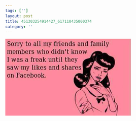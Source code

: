 ```yaml
---
tags: ['']
layout: post
title: 451303254914427_617110435000374
category: ''
---
```

![451303254914427_617110435000374](/uploads/2013-8-24-451303254914427_617110435000374.jpg)
